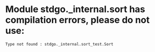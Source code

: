 # Module stdgo._internal.sort has compilation errors, please do not use:
```
Type not found : stdgo._internal.sort_test.Sort

```

